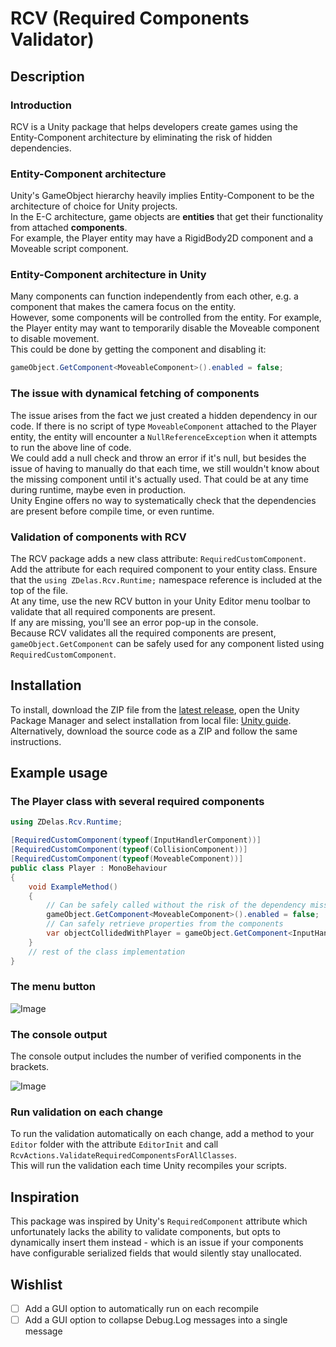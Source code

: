 # RCV (Required Components Validator)

## Description
### Introduction
RCV is a Unity package that helps developers create games using the Entity-Component architecture by eliminating the risk of hidden dependencies.

### Entity-Component architecture
Unity's GameObject hierarchy heavily implies Entity-Component to be the architecture of choice for Unity projects.  
In the E-C architecture, game objects are **entities** that get their functionality from attached **components**.  
For example, the Player entity may have a RigidBody2D component and a Moveable script component.  

### Entity-Component architecture in Unity
Many components can function independently from each other, e.g. a component that makes the camera focus on the entity.  
However, some components will be controlled from the entity. For example, the Player entity may want to temporarily disable the Moveable component to disable movement.  
This could be done by getting the component and disabling it:  
```cs 
gameObject.GetComponent<MoveableComponent>().enabled = false; 
```

### The issue with dynamical fetching of components
The issue arises from the fact we just created a hidden dependency in our code. If there is no script of type `MoveableComponent` attached to the Player entity, the entity will encounter a `NullReferenceException` when it attempts to run the above line of code.  
We could add a null check and throw an error if it's null, but besides the issue of having to manually do that each time, we still wouldn't know about the missing component until it's actually used. That could be at any time during runtime, maybe even in production.   
Unity Engine offers no way to systematically check that the dependencies are present before compile time, or even runtime.

### Validation of components with RCV
The RCV package adds a new class attribute: `RequiredCustomComponent`.  
Add the attribute for each required component to your entity class. Ensure that the `using ZDelas.Rcv.Runtime;` namespace reference is included at the top of the file.  
At any time, use the new RCV button in your Unity Editor menu toolbar to validate that all required components are present.  
If any are missing, you'll see an error pop-up in the console.  
Because RCV validates all the required components are present, `gameObject.GetComponent` can be safely used for any component listed using `RequiredCustomComponent`.

## Installation
To install, download the ZIP file from the [latest release](https://github.com/zvonimir-delas/rcv/releases/), open the Unity Package Manager and select installation from local file: [Unity guide](https://docs.unity3d.com/Manual/upm-ui-local.html).  
Alternatively, download the source code as a ZIP and follow the same instructions.

## Example usage
### The Player class with several required components
```cs
using ZDelas.Rcv.Runtime;

[RequiredCustomComponent(typeof(InputHandlerComponent))]
[RequiredCustomComponent(typeof(CollisionComponent))]
[RequiredCustomComponent(typeof(MoveableComponent))]
public class Player : MonoBehaviour
{
    void ExampleMethod()
    {
        // Can be safely called without the risk of the dependency missing
        gameObject.GetComponent<MoveableComponent>().enabled = false;
        // Can safely retrieve properties from the components
        var objectCollidedWithPlayer = gameObject.GetComponent<InputHandlerComponent>().currentlyCollidedObject;
    }
    // rest of the class implementation
}
```
### The menu button

![Image](https://i.ibb.co/DQwW9nX/2023-04-26-23-11-28-ANew-Legacy-Unity-Main-Menu-Windows-Mac-Linux-Unity-2022-1-14f1-DX11.png)

### The console output
The console output includes the number of verified components in the brackets.   

![Image](https://i.ibb.co/hKRynsH/2023-04-26-23-17-17-ANew-Legacy-Unity-Main-Menu-Windows-Mac-Linux-Unity-2022-1-14f1-DX11.png)

### Run validation on each change
To run the validation automatically on each change, add a method to your `Editor` folder with the attribute `EditorInit` and call `RcvActions.ValidateRequiredComponentsForAllClasses`.  
This will run the validation each time Unity recompiles your scripts.

## Inspiration
This package was inspired by Unity's `RequiredComponent` attribute which unfortunately lacks the ability to validate components, but opts to dynamically insert them instead - which is an issue if your components have configurable serialized fields that would silently stay unallocated.

## Wishlist
- [ ] Add a GUI option to automatically run on each recompile
- [ ] Add a GUI option to collapse Debug.Log messages into a single message
